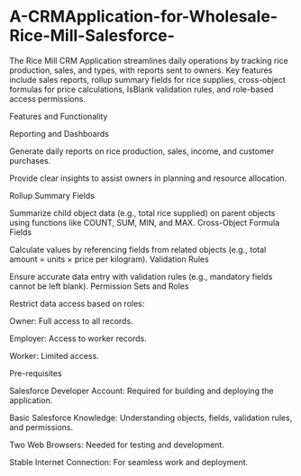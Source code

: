 # A-CRMApplication-for-Wholesale-Rice-Mill-Salesforce-
The Rice Mill CRM Application streamlines daily operations by tracking rice production, sales, and types, with reports sent to owners. Key features include sales reports, rollup summary fields for rice supplies, cross-object formulas for price calculations, IsBlank validation rules, and role-based access permissions.

Features and Functionality

Reporting and Dashboards

Generate daily reports on rice production, sales, income, and customer purchases.

Provide clear insights to assist owners in planning and resource allocation.

Rollup Summary Fields

Summarize child object data (e.g., total rice supplied) on parent objects using functions like COUNT, SUM, MIN, and MAX.
Cross-Object Formula Fields

Calculate values by referencing fields from related objects (e.g., total amount = units × price per kilogram).
Validation Rules

Ensure accurate data entry with validation rules (e.g., mandatory fields cannot be left blank).
Permission Sets and Roles

Restrict data access based on roles:

Owner: Full access to all records.

Employer: Access to worker records.

Worker: Limited access.


Pre-requisites

Salesforce Developer Account: Required for building and deploying the application.

Basic Salesforce Knowledge: Understanding objects, fields, validation rules, and permissions.

Two Web Browsers: Needed for testing and development.

Stable Internet Connection: For seamless work and deployment.
